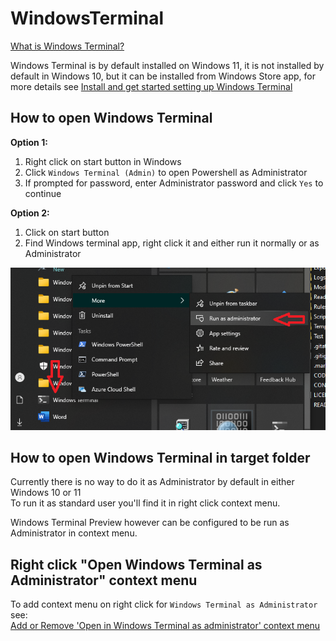 
# WindowsTerminal

[What is Windows Terminal?][about terminal]

Windows Terminal is by default installed on Windows 11, it is not installed by default in Windows 10,
but it can be installed from Windows Store app, for more details see
[Install and get started setting up Windows Terminal][install windows terminal]

## How to open Windows Terminal

**Option 1:**

1. Right click on start button in Windows
2. Click `Windows Terminal (Admin)` to open Powershell as Administrator
3. If prompted for password, enter Administrator password and click `Yes` to continue

**Option 2:**

1. Click on start button
2. Find Windows terminal app, right click it and either run it normally or as Administrator

![Alternate text](Screenshots/WindowsTerminal.png)

## How to open Windows Terminal in target folder

Currently there is no way to do it as Administrator by default in either Windows 10 or 11\
To run it as standard user you'll find it in right click context menu.

Windows Terminal Preview however can be configured to be run as Administrator in context menu.

## Right click "Open Windows Terminal as Administrator" context menu

To add context menu on right click for `Windows Terminal as Administrator` see:\
[Add or Remove 'Open in Windows Terminal as administrator' context menu][terminal as admin]

[terminal as admin]: https://www.tenforums.com/tutorials/178668-add-remove-open-windows-terminal-administrator-context-menu.html
[install windows terminal]: https://docs.microsoft.com/en-us/windows/terminal/install
[about terminal]: https://docs.microsoft.com/en-us/windows/terminal
